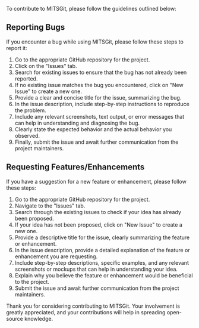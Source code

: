 To contribute to MITSGit, please follow the guidelines outlined below:

## Reporting Bugs

If you encounter a bug while using MITSGit, please follow these steps to report it:

1. Go to the appropriate GitHub repository for the project.
2. Click on the "Issues" tab.
3. Search for existing issues to ensure that the bug has not already been reported.
4. If no existing issue matches the bug you encountered, click on "New Issue" to create a new one.
5. Provide a clear and concise title for the issue, summarizing the bug.
6. In the issue description, include step-by-step instructions to reproduce the problem.
7. Include any relevant screenshots, text output, or error messages that can help in understanding and diagnosing the bug.
8. Clearly state the expected behavior and the actual behavior you observed.
9. Finally, submit the issue and await further communication from the project maintainers.

## Requesting Features/Enhancements

If you have a suggestion for a new feature or enhancement, please follow these steps:

1. Go to the appropriate GitHub repository for the project.
2. Navigate to the "Issues" tab.
3. Search through the existing issues to check if your idea has already been proposed.
4. If your idea has not been proposed, click on "New Issue" to create a new one.
5. Provide a descriptive title for the issue, clearly summarizing the feature or enhancement.
6. In the issue description, provide a detailed explanation of the feature or enhancement you are requesting.
7. Include step-by-step descriptions, specific examples, and any relevant screenshots or mockups that can help in understanding your idea.
8. Explain why you believe the feature or enhancement would be beneficial to the project.
9. Submit the issue and await further communication from the project maintainers.

Thank you for considering contributing to MITSGit. Your involvement is greatly appreciated, and your contributions will help in spreading open-source knowledge.